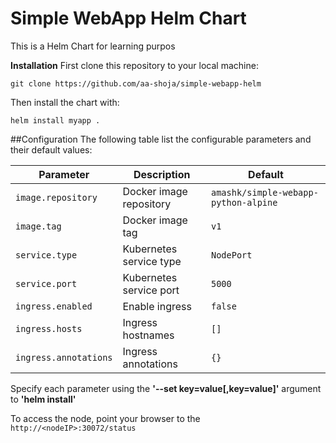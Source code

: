 # Simple WebApp Helm Chart
This is a Helm Chart for learning purpos

**Installation**
First clone this repository to your local machine:
```
git clone https://github.com/aa-shoja/simple-webapp-helm
```
Then install the chart with:
```
helm install myapp .
```

##Configuration
The following table list the configurable parameters and their default values:

| Parameter | Description | Default |
| --- | --- | --- |
| `image.repository` | Docker image repository | `amashk/simple-webapp-python-alpine` |
| `image.tag` | Docker image tag | `v1` |
| `service.type` | Kubernetes service type | `NodePort` |
| `service.port` | Kubernetes service port | `5000` |
| `ingress.enabled` | Enable ingress | `false` |
| `ingress.hosts` | Ingress hostnames | `[]` |
| `ingress.annotations` | Ingress annotations | `{}` |

Specify each parameter using the **'--set key=value[,key=value]'** argument to **'helm install'**

To access the node, point your browser to the `http://<nodeIP>:30072/status`
